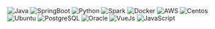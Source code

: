<!--
**do5do/do5do** is a ✨ _special_ ✨ repository because its `README.md` (this file) appears on your GitHub profile.

Here are some ideas to get you started:

- 🔭 I’m currently working on ...
- 🌱 I’m currently learning ...
- 👯 I’m looking to collaborate on ...
- 🤔 I’m looking for help with ...
- 💬 Ask me about ...
- 📫 How to reach me: ...
- 😄 Pronouns: ...
- ⚡ Fun fact: ...
-->

<!--
[![Solved.ac Profile](http://mazassumnida.wtf/api/v2/generate_badge?boj=do1510)](https://solved.ac/do1510/)   
[![do5do's GitHub stats](https://github-readme-stats.vercel.app/api?username=do5do&theme=dark)]() 
-->
<div align="left">
   <img alt="Java" src="https://img.shields.io/badge/Java-ED8B00?style=flat-square&logo=java&logoColor=white"/>
   <img alt="SpringBoot" src="https://img.shields.io/badge/Spring_Boot-F2F4F9?style=flat-square&logo=spring-boot">
   <img alt="Python" src="https://img.shields.io/badge/Python-3766AB?style=flat-square&logo=Python&logoColor=white"/>
   <img alt="Spark" src="https://img.shields.io/badge/Spark%20AR-FF5C83?style=for-the-badge&logo=Spark AR&logoColor=white"/>
   <img alt="Docker" src="https://img.shields.io/badge/Docker-46a2f1?style=flat-square&logo=docker&logoColor=white"/>
   <img alt="AWS" src="https://img.shields.io/badge/AWS-232F3E?style=flat-square&logo=AmazonAWS&logoColor=white"/>
   <img alt="Centos" src="https://img.shields.io/badge/Cent%20OS-262577?style=flat-square&logo=CentOS&logoColor=white"/>
   <img alt="Ubuntu" src="https://img.shields.io/badge/Ubuntu-E95420?style=flat-square&logo=ubuntu&logoColor=white"/>
   <img alt="PostgreSQL" src="https://img.shields.io/badge/PostgreSQL-316192?style=flat-square&logo=postgresql&logoColor=white"/>
   <img alt="Oracle" src="https://img.shields.io/badge/oracle-F80000?style=flat-square&logo=oracle&logoColor=white"/>
   <img alt="VueJs" src="https://img.shields.io/badge/Vue.js-35495E?style=flat-square&logo=vue.js&logoColor=4FC08D"/>
   <img alt="JavaScript" src="https://img.shields.io/badge/JavaScript-323330?style=flat-square&logo=javascript&logoColor=F7DF1E"/>
</div>
<br>
<!-- <div>
   <img src="http://mazassumnida.wtf/api/v2/generate_badge?boj=do1510">
   <img src="https://github-readme-stats.vercel.app/api?username=do5do&theme=dark">
</div> -->
